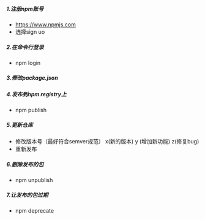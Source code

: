 ##### 1.注册npm账号

* https://www.npmjs.com
* 选择sign uo

##### 2.在命令行登录

* npm login

##### 3.修改package.json

##### 4.发布到npm registry上

* npm publish

##### 5.更新仓库

* 修改版本号（最好符合semver规范） x(新的版本) y (增加新功能) z(修复bug)
* 重新发布

##### 6.删除发布的包

* npm unpublish

##### 7.让发布的包过期

* npm deprecate